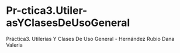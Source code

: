# Pr-ctica3.Utiler-asYClasesDeUsoGeneral
Práctica3. Utilerías Y Clases De Uso General - Hernández Rubio Dana Valeria
